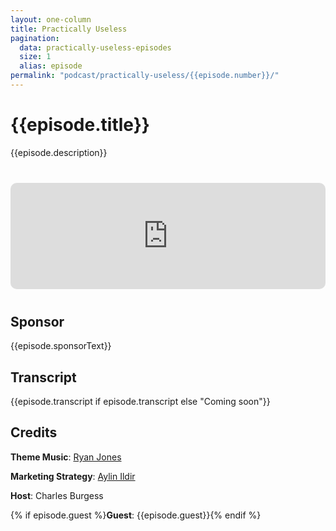 ```yaml
---
layout: one-column
title: Practically Useless
pagination:
  data: practically-useless-episodes
  size: 1
  alias: episode
permalink: "podcast/practically-useless/{{episode.number}}/"
---
```


# {{episode.title}}

{{episode.description}}

<div style="width: 100%; height: 170px; margin: 40px 0; border-radius: 10px; overflow: hidden;">
  <iframe style="width: 100%; height: 170px;" frameborder="no" scrolling="no" seamless src="https://player.captivate.fm/episode/{{episode.id}}/"></iframe>
</div>

## Sponsor

{{episode.sponsorText}}

## Transcript

{{episode.transcript if episode.transcript else "Coming soon"}}

## Credits

**Theme Music**: [Ryan Jones](https://www.fiverr.com/ryjones)

**Marketing Strategy**: [Aylin Ildir](https://)

**Host**: Charles Burgess

{% if episode.guest %}**Guest**: {{episode.guest}}{% endif %}
